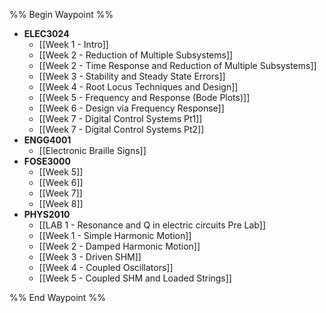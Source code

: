 %% Begin Waypoint %%
- **ELEC3024**
	- [[Week 1 - Intro]]
	- [[Week 2 - Reduction of Multiple Subsystems]]
	- [[Week 2 - Time Response and Reduction of Multiple Subsystems]]
	- [[Week 3 - Stability and Steady State Errors]]
	- [[Week 4 - Root Locus Techniques and Design]]
	- [[Week 5 - Frequency and Response (Bode Plots)]]
	- [[Week 6 - Design via Frequency Response]]
	- [[Week 7 - Digital Control Systems Pt1]]
	- [[Week 7 - Digital Control Systems Pt2]]
- **ENGG4001**
	- [[Electronic Braille Signs]]
- **FOSE3000**
	- [[Week 5]]
	- [[Week 6]]
	- [[Week 7]]
	- [[Week 8]]
- **PHYS2010**
	- [[LAB 1 - Resonance and Q in electric circuits Pre Lab]]
	- [[Week 1 - Simple Harmonic Motion]]
	- [[Week 2 - Damped Harmonic Motion]]
	- [[Week 3 - Driven SHM]]
	- [[Week 4 - Coupled Oscillators]]
	- [[Week 5 - Coupled SHM and Loaded Strings]]

%% End Waypoint %%
